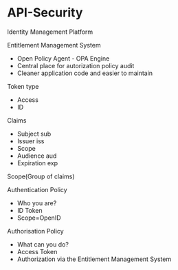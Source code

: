# API-Security
Identity Management Platform

Entitlement Management System 
- Open Policy Agent - OPA Engine
- Central place for autorization policy audit
- Cleaner application code and easier to maintain


Token type
- Access
- ID

Claims
- Subject sub
- Issuer iss
- Scope
- Audience aud
- Expiration exp


Scope(Group of claims)


Authentication Policy
- Who you are?
- ID Token
- Scope=OpenID
  
Authorisation Policy
- What can you do?
- Access Token
- Authorization via the Entitlement Management System

  

